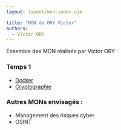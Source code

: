 ```yaml
---
layout: layout/mon-index.njk

title: "MON de ORY Victor"
authors:
  - Victor ORY 
---
```


<!-- début résumé -->

Ensemble des MON réalisés par Victor ORY 

<!-- fin résumé -->


### Temps 1

- [Docker](./Docker) 
-  [Cryptographie](./Crypto) 

### Autres MONs envisagés :

- Management des risques cyber
- OSINT
